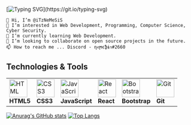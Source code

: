 [![Typing SVG](https://readme-typing-svg.herokuapp.com?font=Poppins&size=30&color=3281E5&vCenter=true&lines=Hi+%F0%9F%91%8B%2C+I'm+Dre.;Check+out+my+projects.)](https://git.io/typing-svg)

    👋 Hi, I’m @iTzNeMeSiS
    👀 I’m interested in Web Development, Programming, Computer Science, Cyber Security.
    🌱 I’m currently learning Web Development.
    💞️ I’m looking to collaborate on open source projects in the future.
    📫 How to reach me ... Discord - ηҽϻєֆɨร#2660

<h2 class="tech-header">Technologies & Tools</h2>
<table class="table">
    <tr>
    <td class="td">
        <img
        src="https://cdn.jsdelivr.net/gh/devicons/devicon/icons/html5/html5-plain.svg"
        width="48"
        height="48"
        alt="HTML"
        />
        <br /><strong>HTML5</strong>
    </td>
    <td class="td">
        <img
        src="https://cdn.jsdelivr.net/gh/devicons/devicon/icons/css3/css3-plain.svg"
        width="48"
        height="48"
        alt="CSS3"
        />
        <br /><strong>CSS3</strong>
    </td>
    <td class="td">
        <img
        src="https://cdn.jsdelivr.net/gh/devicons/devicon/icons/javascript/javascript-plain.svg"
        width="48"
        height="48"
        alt="JavaScript"
        />
        <br /><strong>JavaScript</strong>
    </td>
    <td class="td">
        <img
        src="https://cdn.jsdelivr.net/gh/devicons/devicon/icons/react/react-original.svg"
        width="48"
        height="48"
        alt="React"
        />
        <br /><strong>React</strong>
    </td>
    <td class="td">
        <img
        src="https://cdn.jsdelivr.net/gh/devicons/devicon/icons/bootstrap/bootstrap-plain.svg"
        width="48"
        height="48"
        alt="Bootstrap"
        />
        <br /><strong>Bootstrap</strong>
    </td>
    <td class="td">
        <img
        src="https://cdn.jsdelivr.net/gh/devicons/devicon/icons/git/git-original.svg"
        width="48"
        height="48"
        alt="Git"
        />
        <br /><strong>Git</strong>
    </td>
    </tr>
</table>

[![Anurag's GitHub stats](https://github-readme-stats.vercel.app/api?username=iTzNeMeSiS)](https://github.com/anuraghazra/github-readme-stats)
[![Top Langs](https://github-readme-stats.vercel.app/api/top-langs/?username=iTzNeMeSiS)](https://github.com/anuraghazra/github-readme-stats)
